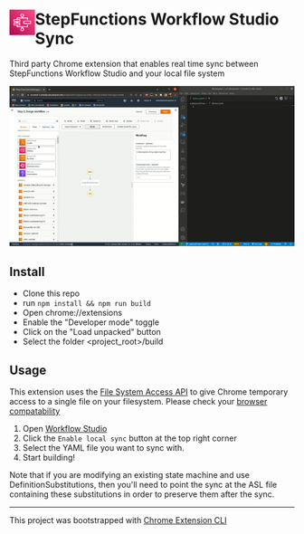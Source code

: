 # <img src="public/icons/icon_48.png" width="45" align="left"> StepFunctions Workflow Studio Sync

Third party Chrome extension that enables real time sync between StepFunctions Workflow Studio and your local file system

![Demo](images/demo.gif)

## Install
* Clone this repo
* run `npm install && npm run build`
* Open chrome://extensions
* Enable the "Developer mode" toggle 
* Click on the "Load unpacked" button
* Select the folder <project_root>/build

## Usage
This extension uses the [File System Access API](https://developer.mozilla.org/en-US/docs/Web/API/File_System_Access_API) to give Chrome temporary access to a single file on your filesystem. Please check your [browser compatability](https://developer.mozilla.org/en-US/docs/Web/API/File_System_Access_API#browser_compatibility)

1. Open [Workflow Studio](https://eu-west-1.console.aws.amazon.com/states/home?region=eu-west-1#/visual-editor?flowType=create)
2. Click the `Enable local sync` button at the top right corner
3. Select the YAML file you want to sync with. 
4. Start building!

Note that if you are modifying an existing state machine and use DefinitionSubstitutions, then you'll need to point the sync at the ASL file containing these substitutions in order to preserve them after the sync.

--- 

This project was bootstrapped with [Chrome Extension CLI](https://github.com/dutiyesh/chrome-extension-cli)
